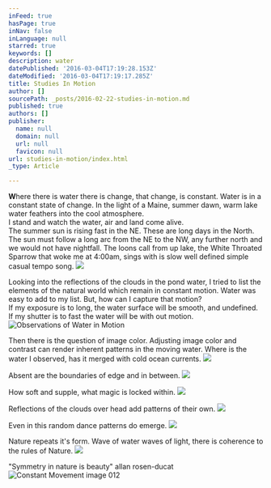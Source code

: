 ```yaml
---
inFeed: true
hasPage: true
inNav: false
inLanguage: null
starred: true
keywords: []
description: water
datePublished: '2016-03-04T17:19:28.153Z'
dateModified: '2016-03-04T17:19:17.285Z'
title: Studies In Motion
author: []
sourcePath: _posts/2016-02-22-studies-in-motion.md
published: true
authors: []
publisher:
  name: null
  domain: null
  url: null
  favicon: null
url: studies-in-motion/index.html
_type: Article

---
```

**W**here there is water there is change, that change, is constant.  Water is in a constant state of change.  In the light of a Maine, summer dawn, warm lake water feathers into the cool atmosphere.   
I stand and watch the water, air and land come alive.    
The summer sun is rising fast in the NE.  These are long days in the North.  The sun must follow a long arc from the NE to the NW, any further north and we would not have nightfall.  The loons call from up lake, the White Throated Sparrow that woke me at 4:00am, sings with is slow well defined simple casual tempo song.
![](https://the-grid-user-content.s3-us-west-2.amazonaws.com/1ddb0929-df22-436d-8c2e-a857eaeb1ea4.jpg)

Looking into the reflections of the clouds in the pond water, I tried to list the elements of the natural world which remain in constant motion.  Water was easy to add to my list.  But, how can I capture that motion?  
If  my exposure is to long, the water surface will be smooth, and undefined.  If my shutter is to fast the water will be with out motion.
![Observations of Water in Motion](https://s3-us-west-2.amazonaws.com/the-grid-img/p/82eb9d2036de61d85f4a41b06b9bf4a2d76cc30a.jpg)

Then there is the question of image color.  Adjusting image color and contrast can render inherent patterns in the moving water.  Where is the water I observed, has it merged with cold ocean currents. ![](https://the-grid-user-content.s3-us-west-2.amazonaws.com/6e953a12-f6cf-4976-b697-bd44efcb3d85.jpg)

Absent are the boundaries of edge and in between.
![](https://the-grid-user-content.s3-us-west-2.amazonaws.com/c601fc1d-5418-4871-b463-3f67b35c8f8f.jpg)

How soft and supple, what magic is locked within.
![](https://the-grid-user-content.s3-us-west-2.amazonaws.com/60333e85-9a87-43f3-80dc-e034cb496a03.jpg)

Reflections of the clouds over head add patterns of their own.
![](https://the-grid-user-content.s3-us-west-2.amazonaws.com/bcaf0294-1747-4c48-b3f2-ab19210137fa.jpg)

Even in this random dance patterns do emerge. ![](https://the-grid-user-content.s3-us-west-2.amazonaws.com/3b39da13-c15a-493e-88e4-72e1f46177e6.jpg)

Nature repeats it's form.  Wave of water waves of light, there is coherence to the rules of  Nature.
![](https://the-grid-user-content.s3-us-west-2.amazonaws.com/e914d183-5e15-4c54-9908-0a3eeb04a32f.jpg)

"Symmetry in nature is beauty"  allan rosen-ducat
![Constant Movement image 012](https://the-grid-user-content.s3-us-west-2.amazonaws.com/6abee2bb-f476-4b91-b4dc-3ab48a5313c9.jpg)